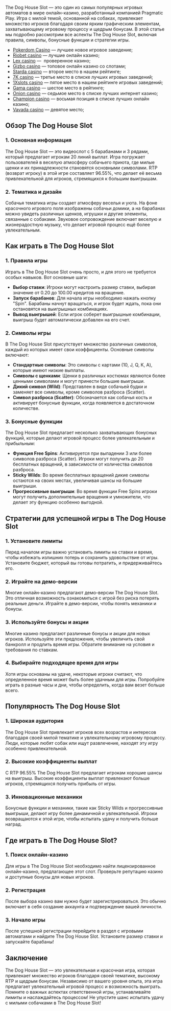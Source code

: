 The Dog House Slot — это один из самых популярных игровых автоматов в мире онлайн-казино, разработанный компанией Pragmatic Play. Игра с милой темой, основанной на собаках, привлекает множество игроков благодаря своим ярким графическим элементам, захватывающему игровому процессу и щедрым бонусам. В этой статье мы подробно рассмотрим все аспекты The Dog House Slot, включая правила, символы, бонусные функции и стратегии игры.

* [Pokerdom Casino](https://brandplay.link/FwVc4f) — лучшее новое игровое заведение;
* [Riobet casino](https://brandplay.link/TnjsxFvH) — лучшие онлайн казино;
* [Lex casino](https://brandplay.link/VMqNXPFs) —  проверенное казино;
* [Gizbo casino](https://brandplay.link/rvzLrVLp) — топовое онлайн казино со слотами;
* [Starda casino](https://brandplay.link/HDcDrxLk) — второе место в нашем рейтинге;
* [7K casino](https://brandplay.link/dd46bNgD) — третье место в списке лучших игровых заведений;
* [1Xslots casino](https://brandplay.link/J2ZbqMPZ) — пятое место в нашем рейтинге игровых заведений;
* [Gama casino](https://brandplay.link/RD52jZbL) — шестое место в рейтинге;
* [Onion casino](https://brandplay.link/8LcS6Djb) — седьмое место в списке лучших интернет казино;
* [Champion casino](https://temon-gter.cfd/go/9n8?p56190p303844p3509t17502) — восьмая позиция в списке лучших онлайн казино;
* [Vavada casino](https://vavadapartner.pro/?promo=75590753-cc8b-4c4a-8d71-99b7a2293439-jud\&target=register) — девятое место;

## Обзор The Dog House Slot

### 1. Основная информация

The Dog House Slot — это видеослот с 5 барабанами и 3 рядами, который предлагает игрокам 20 линий выплат. Игра погружает пользователей в веселую атмосферу собачьего приюта, где милые щенки и их принадлежности становятся основными символами. RTP (возврат игроку) в этой игре составляет 96.55%, что делает её весьма привлекательной для игроков, стремящихся к большим выигрышам.

### 2. Тематика и дизайн

Собачья тематика игры создает атмосферу веселья и уюта. На фоне красочного игрового поля изображены собачьи домики, а на барабанах можно увидеть различных щенков, игрушки и другие элементы, связанные с собаками. Звуковое сопровождение включает веселую и жизнерадостную музыку, что делает игровой процесс ещё более увлекательным.

## Как играть в The Dog House Slot

### 1. Правила игры

Играть в The Dog House Slot очень просто, и для этого не требуется особых навыков. Вот основные шаги:

* **Выбор ставки**: Игроки могут настроить размер ставки, выбирая значение от 0.20 до 100.00 кредитов на вращение.
* **Запуск барабанов**: Для начала игры необходимо нажать кнопку "Spin". Барабаны начнут вращаться, и игрок будет ждать, пока они остановятся на выигрышных комбинациях.
* **Вывод выигрышей**: Если игрок соберет выигрышные комбинации, выигрыш будет автоматически добавлен на его счет.

### 2. Символы игры

В The Dog House Slot присутствует множество различных символов, каждый из которых имеет свои коэффициенты. Основные символы включают:

* **Стандартные символы**: Это символы с картами (10, J, Q, K, A), которые имеют низкие выплаты.
* **Символы с щенками**: Щенки в различных костюмах являются более ценными символами и могут принести большие выигрыши.
* **Дикий символ (Wild)**: Представлен в виде собачьей будки и заменяет все символы, кроме символов разброса (Scatter).
* **Символ разброса (Scatter)**: Обозначается как собачья кость и активирует бонусные функции, когда появляется в достаточном количестве.

### 3. Бонусные функции

The Dog House Slot предлагает несколько захватывающих бонусных функций, которые делают игровой процесс более увлекательным и прибыльным:

* **Функция Free Spins**: Активируется при выпадении 3 или более символов разброса (Scatter). Игроки могут получить до 20 бесплатных вращений, в зависимости от количества символов разброса.
* **Sticky Wilds**: Во время бесплатных вращений дикие символы остаются на своих местах, увеличивая шансы на большие выигрыши.
* **Прогрессивные выигрыши**: Во время функции Free Spins игроки могут получить дополнительные вращения и умножители, что делает эту функцию особенно выгодной.

## Стратегии для успешной игры в The Dog House Slot

### 1. Установите лимиты

Перед началом игры важно установить лимиты на ставки и время, чтобы избежать излишних потерь и сохранить удовольствие от игры. Установите бюджет, который вы готовы потратить, и придерживайтесь его.

### 2. Играйте на демо-версии

Многие онлайн-казино предлагают демо-версии The Dog House Slot. Это отличная возможность ознакомиться с игрой без риска потерять реальные деньги. Играйте в демо-версии, чтобы понять механики и бонусы.

### 3. Используйте бонусы и акции

Многие казино предлагают различные бонусы и акции для новых игроков. Используйте эти предложения, чтобы увеличить свой банкролл и продлить время игры. Обратите внимание на условия и требования по ставкам.

### 4. Выбирайте подходящее время для игры

Хотя игры основаны на удаче, некоторые игроки считают, что определенное время может быть более удачным для игры. Попробуйте играть в разные часы и дни, чтобы определить, когда вам везет больше всего.

## Популярность The Dog House Slot

### 1. Широкая аудитория

The Dog House Slot привлекает игроков всех возрастов и интересов благодаря своей милой тематике и увлекательному игровому процессу. Люди, которые любят собак или ищут развлечение, находят эту игру особенно привлекательной.

### 2. Высокие коэффициенты выплат

С RTP 96.55% The Dog House Slot предлагает игрокам хорошие шансы на выигрыш. Высокие коэффициенты выплат привлекают больше игроков, стремящихся получить прибыль от игры.

### 3. Инновационные механики

Бонусные функции и механики, такие как Sticky Wilds и прогрессивные выигрыши, делают игру более динамичной и увлекательной. Игроки возвращаются к этой игре, чтобы испытать удачу и получить больше наград.

## Где играть в The Dog House Slot?

### 1. Поиск онлайн-казино

Для игры в The Dog House Slot необходимо найти лицензированное онлайн-казино, предлагающее этот слот. Проверьте репутацию казино и доступные бонусы для новых игроков.

### 2. Регистрация

После выбора казино вам нужно будет зарегистрироваться. Это обычно включает в себя создание аккаунта и подтверждение вашей личности.

### 3. Начало игры

После успешной регистрации перейдите в раздел с игровыми автоматами и найдите The Dog House Slot. Установите размер ставки и запускайте барабаны!

## Заключение

The Dog House Slot — это увлекательная и красочная игра, которая привлекает множество игроков благодаря своей тематике, высокому RTP и щедрым бонусам. Независимо от вашего уровня опыта, эта игра предлагает увлекательный игровой процесс и возможность выиграть. Помните о важных аспектах ответственной игры, устанавливайте лимиты и наслаждайтесь процессом! Не упустите шанс испытать удачу с милыми собачками в The Dog House Slot!
